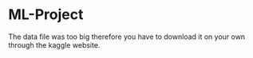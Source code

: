 # ML-Project

The data file was too big therefore you have to download it on your own through the kaggle website.
